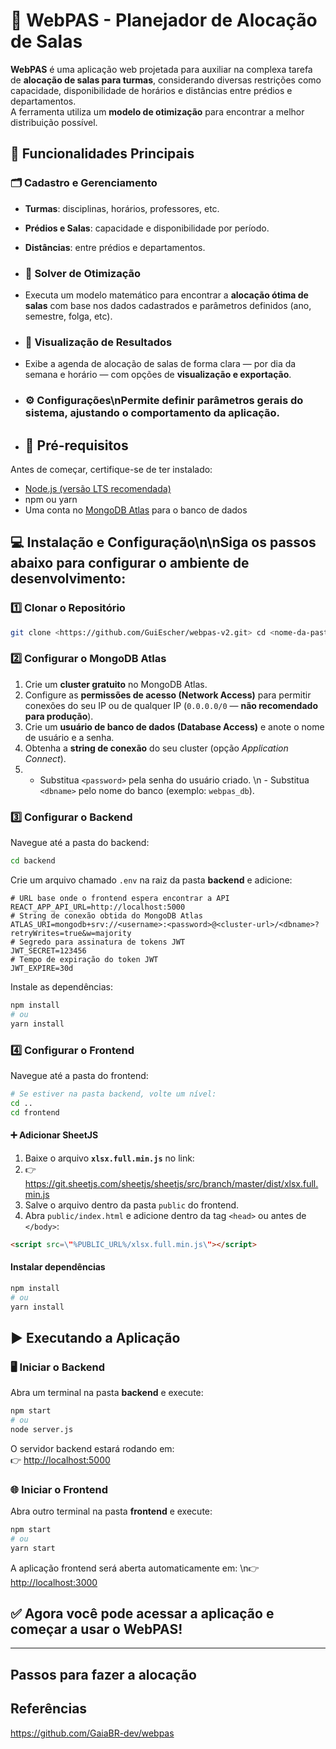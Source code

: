 # 🏫 WebPAS - Planejador de Alocação de Salas 

**WebPAS** é uma aplicação web projetada para auxiliar na complexa tarefa de **alocação de salas para turmas**, considerando diversas restrições como capacidade, disponibilidade de horários e distâncias entre prédios e departamentos.  
A ferramenta utiliza um **modelo de otimização** para encontrar a melhor distribuição possível.

## 🚀 Funcionalidades Principais

### 🗂️ Cadastro e Gerenciamento

- **Turmas**: disciplinas, horários, professores, etc.

- **Prédios e Salas**: capacidade e disponibilidade por período.

- **Distâncias**: entre prédios e departamentos.

- ### 🧮 Solver de Otimização

- Executa um modelo matemático para encontrar a **alocação ótima de salas** com base nos dados cadastrados e parâmetros definidos (ano, semestre, folga, etc).

- ### 📅 Visualização de Resultados

- Exibe a agenda de alocação de salas de forma clara — por dia da semana e horário — com opções de **visualização e exportação**.

- ### ⚙️ Configurações\nPermite definir **parâmetros gerais do sistema**, ajustando o comportamento da aplicação.

- ## 🧰 Pré-requisitos
  
Antes de começar, certifique-se de ter instalado:

- [Node.js (versão LTS recomendada)](https://nodejs.org/)
- npm ou yarn
- Uma conta no [MongoDB Atlas](https://www.mongodb.com/cloud/atlas) para o banco de dados

## 💻 Instalação e Configuração\n\nSiga os passos abaixo para configurar o ambiente de desenvolvimento:

### 1️⃣ Clonar o Repositório

```bash
git clone <https://github.com/GuiEscher/webpas-v2.git> cd <nome-da-pasta-do-projeto>
```

### 2️⃣ Configurar o MongoDB Atlas

1. Crie um **cluster gratuito** no MongoDB Atlas.
2. Configure as **permissões de acesso (Network Access)** para permitir conexões do seu IP ou de qualquer IP (`0.0.0.0/0` — **não recomendado para produção**).
3. Crie um **usuário de banco de dados (Database Access)** e anote o nome de usuário e a senha.
4. Obtenha a **string de conexão** do seu cluster (opção *Application Connect*).
5. - Substitua `<password>` pela senha do usuário criado.  \n   - Substitua `<dbname>` pelo nome do banco (exemplo: `webpas_db`).

### 3️⃣ Configurar o Backend

Navegue até a pasta do backend:

```bash
cd backend
```

Crie um arquivo chamado `.env` na raiz da pasta **backend** e adicione:
```env
# URL base onde o frontend espera encontrar a API
REACT_APP_API_URL=http://localhost:5000
# String de conexão obtida do MongoDB Atlas
ATLAS_URI=mongodb+srv://<username>:<password>@<cluster-url>/<dbname>?retryWrites=true&w=majority
# Segredo para assinatura de tokens JWT
JWT_SECRET=123456
# Tempo de expiração do token JWT
JWT_EXPIRE=30d
```
Instale as dependências:
```bash
npm install
# ou
yarn install
```
### 4️⃣ Configurar o Frontend
Navegue até a pasta do frontend:
```bash
# Se estiver na pasta backend, volte um nível:
cd ..
cd frontend
```
#### ➕ Adicionar SheetJS
1. Baixe o arquivo **`xlsx.full.min.js`** no link:
2.  👉 https://git.sheetjs.com/sheetjs/sheetjs/src/branch/master/dist/xlsx.full.min.js
3. Salve o arquivo dentro da pasta `public` do frontend.
4. Abra `public/index.html` e adicione dentro da tag `<head>` ou antes de `</body>`:
```html
<script src=\"%PUBLIC_URL%/xlsx.full.min.js\"></script>
```
#### Instalar dependências
```bash
npm install
# ou
yarn install
```
## ▶️ Executando a Aplicação
### 🖥️ Iniciar o Backend
Abra um terminal na pasta **backend** e execute:
```bash
npm start
# ou
node server.js
```
O servidor backend estará rodando em:  
👉 [http://localhost:5000](http://localhost:5000)
### 🌐 Iniciar o Frontend
Abra outro terminal na pasta **frontend** e execute:
```bash
npm start
# ou
yarn start
```
A aplicação frontend será aberta automaticamente em:  \n👉 [http://localhost:3000](http://localhost:3000)
## ✅ Agora você pode acessar a aplicação e começar a usar o WebPAS!
---


## Passos para fazer a alocação


## Referências
https://github.com/GaiaBR-dev/webpas

